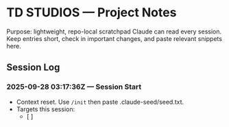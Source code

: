 # TD STUDIOS — Project Notes

Purpose: lightweight, repo-local scratchpad Claude can read every session.
Keep entries short, check in important changes, and paste relevant snippets here.

## Session Log

### 2025-09-28 03:17:36Z — Session Start
- Context reset. Use `/init` then paste .claude-seed/seed.txt.
- Targets this session:
  - [ ] 

